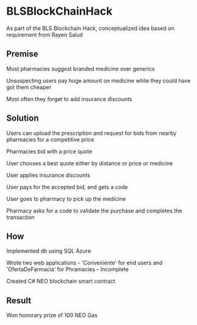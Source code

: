 # BLSBlockChainHack
As part of the BLS Blockchain Hack, conceptualized idea based on requirement from Rayen Salud

Premise
-------

Most pharmacies suggest branded medicine over generics

Unsuspecting users pay huge amount on medicine while they could have got them cheaper

Most often they forget to add insurance discounts

Solution
--------

Users can upload the prescription and request for bids from nearby pharmacies for a competitive price

Pharmacies bid with a price quote

User chooses a best quote either by distance or price or medicine

User applies insurance discounts

User pays for the accepted bid, and gets a code

User goes to pharmacy to pick up the medicine

Pharmacy asks for a code to validate the purchase and completes the transaction

How
---

Implemented db using SQL Azure

Wrote two web applications - 'Conveniente' for end users and 'OfertaDeFarmacia' for Phramacies - Incomplete

Created C# NEO blockchain smart contract

Result
------

Won honorary prize of 100 NEO Gas 

